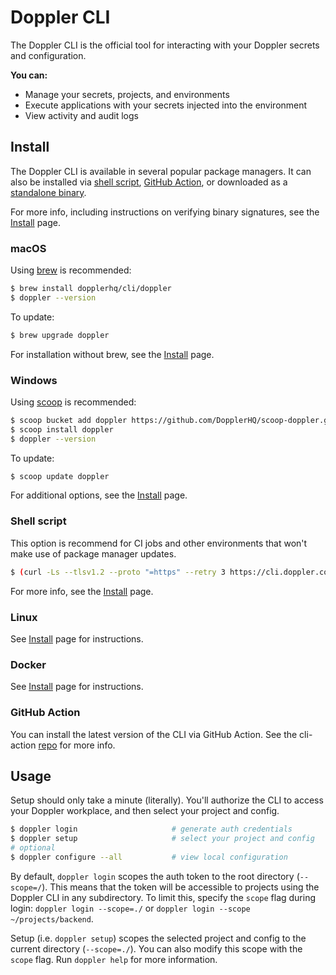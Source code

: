 # Doppler CLI

The Doppler CLI is the official tool for interacting with your Doppler secrets and configuration.

**You can:**

- Manage your secrets, projects, and environments
- Execute applications with your secrets injected into the environment
- View activity and audit logs


## Install

The Doppler CLI is available in several popular package managers. It can also be installed via [shell script](https://github.com/DopplerHQ/cli/blob/master/INSTALL.md#shell-script), [GitHub Action](https://github.com/DopplerHQ/cli-action), or downloaded as a [standalone binary](https://github.com/DopplerHQ/cli/releases/latest).

For more info, including instructions on verifying binary signatures, see the [Install](INSTALL.md) page.

### macOS

Using [brew](https://brew.sh/) is recommended:

```sh
$ brew install dopplerhq/cli/doppler
$ doppler --version
```

To update:
```sh
$ brew upgrade doppler
```

For installation without brew, see the [Install](INSTALL.md#macos) page.

### Windows

Using [scoop](https://scoop.sh/) is recommended:

```sh
$ scoop bucket add doppler https://github.com/DopplerHQ/scoop-doppler.git
$ scoop install doppler
$ doppler --version
```

To update:

```sh
$ scoop update doppler
```

For additional options, see the [Install](INSTALL.md#windows) page.

### Shell script

This option is recommend for CI jobs and other environments that won't make use of package manager updates.

```sh
$ (curl -Ls --tlsv1.2 --proto "=https" --retry 3 https://cli.doppler.com/install.sh || wget -t 3 -qO- https://cli.doppler.com/install.sh) | sh
```

For more info, see the [Install](INSTALL.md#shell-script) page.

### Linux

See [Install](INSTALL.md#linux) page for instructions.

### Docker

See [Install](INSTALL.md#docker) page for instructions.

### GitHub Action

You can install the latest version of the CLI via GitHub Action. See the cli-action [repo](https://github.com/DopplerHQ/cli-action) for more info.

## Usage

Setup should only take a minute (literally). You'll authorize the CLI to access your Doppler workplace, and then select your project and config.

```sh
$ doppler login                     # generate auth credentials
$ doppler setup                     # select your project and config
# optional
$ doppler configure --all           # view local configuration
```

By default, `doppler login` scopes the auth token to the root directory (`--scope=/`). This means that the token will be accessible to projects using the Doppler CLI in any subdirectory. To limit this, specify the `scope` flag during login: `doppler login --scope=./` or `doppler login --scope ~/projects/backend`.

Setup (i.e. `doppler setup`) scopes the selected project and config to the current directory (`--scope=./`). You can also modify this scope with the `scope` flag. Run `doppler help` for more information.
